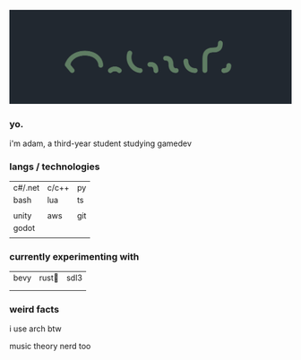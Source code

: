 ![banner](.github/banner.png)
### yo.

i'm adam, a third-year student studying gamedev

###  langs / technologies
||||
|---|---|---|
|c#/.net|c/c++|py|
|bash|lua|ts|
||||
|unity|aws|git|
|godot|||
||||

### currently experimenting with
||||
|---|---|---|
|bevy|rust🦀|sdl3|
||||
||||

### weird facts
i use arch btw

music theory nerd too
